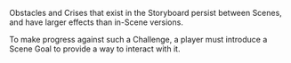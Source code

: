 Obstacles and Crises that exist in the Storyboard persist between Scenes, and have larger effects than in-Scene versions.

To make progress against such a Challenge, a player must introduce a Scene Goal to provide a way to interact with it.